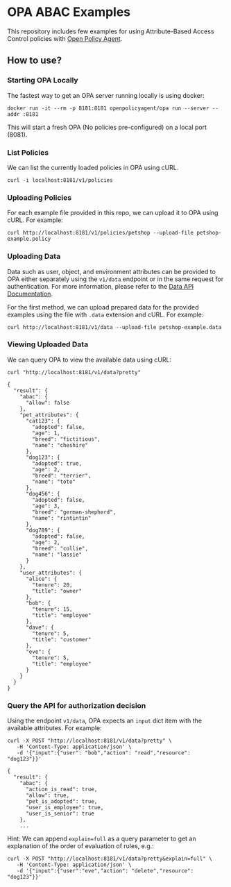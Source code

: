 # OPA ABAC Examples

This repository includes few examples for using Attribute-Based Access Control policies with [Open Policy Agent](https://www.openpolicyagent.org/docs/latest/).

## How to use?

### Starting OPA Locally

The fastest way to get an OPA server running locally is using docker:
```
docker run -it --rm -p 8181:8181 openpolicyagent/opa run --server --addr :8181
```

This will start a fresh OPA (No policies pre-configured) on a local port (8081).

### List Policies

We can list the currently loaded policies in OPA using cURL.

```
curl -i localhost:8181/v1/policies
```

### Uploading Policies

For each example file provided in this repo, we can upload it to OPA using cURL. For example:

```
curl http://localhost:8181/v1/policies/petshop --upload-file petshop-example.policy
```

### Uploading Data

Data such as user, object, and environment attributes can be provided to OPA either separately using the `v1/data` endpoint or in the same request for authentication. For more information, please refer to the [Data API Documentation](https://www.openpolicyagent.org/docs/latest/rest-api/#data-api).

For the first method, we can upload prepared data for the provided examples using the file with `.data` extension and cURL. For example:

```
curl http://localhost:8181/v1/data --upload-file petshop-example.data
```

### Viewing Uploaded Data

We can query OPA to view the available data using cURL:

```
curl "http://localhost:8181/v1/data?pretty"

{
  "result": {
    "abac": {
      "allow": false
    },
    "pet_attributes": {
      "cat123": {
        "adopted": false,
        "age": 1,
        "breed": "fictitious",
        "name": "cheshire"
      },
      "dog123": {
        "adopted": true,
        "age": 2,
        "breed": "terrier",
        "name": "toto"
      },
      "dog456": {
        "adopted": false,
        "age": 3,
        "breed": "german-shepherd",
        "name": "rintintin"
      },
      "dog789": {
        "adopted": false,
        "age": 2,
        "breed": "collie",
        "name": "lassie"
      }
    },
    "user_attributes": {
      "alice": {
        "tenure": 20,
        "title": "owner"
      },
      "bob": {
        "tenure": 15,
        "title": "employee"
      },
      "dave": {
        "tenure": 5,
        "title": "customer"
      },
      "eve": {
        "tenure": 5,
        "title": "employee"
      }
    }
  }
}

```

### Query the API for authorization decision

Using the endpoint `v1/data`, OPA expects an `input` dict item with the available attributes. For example:

```
curl -X POST "http://localhost:8181/v1/data?pretty" \
   -H 'Content-Type: application/json' \
   -d '{"input":{"user": "bob","action": "read","resource": "dog123"}}'

{
  "result": {
    "abac": {
      "action_is_read": true,
      "allow": true,
      "pet_is_adopted": true,
      "user_is_employee": true,
      "user_is_senior": true
    },
    ...
```

Hint: We can append `explain=full` as a query parameter to get an explanation of the order of evaluation of rules, e.g.:

```
curl -X POST "http://localhost:8181/v1/data?pretty&explain=full" \
   -H 'Content-Type: application/json' \
   -d '{"input":{"user":"eve","action": "delete","resource": "dog123"}}'
```